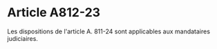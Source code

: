 # Article A812-23

Les dispositions de l'article A. 811-24 sont applicables aux mandataires judiciaires.

